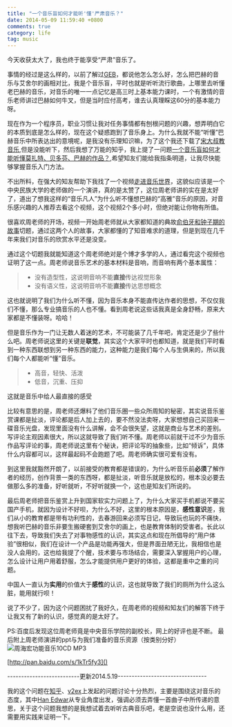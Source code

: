```yaml
---
title: "一个音乐盲如何才能听'懂'严肃音乐？"
date: 2014-05-09 11:59:40 +0800
comments: true
category: life
tag: music
---
```


今天收获太大了，我也终于能享受“严肃”音乐了。
<!--more-->
事情的经过是这么样的，以前了解过[GEB][]，都说他怎么怎么好，怎么把巴赫的音乐与艾舍尔的画相对比，我是个音乐盲，平时也就是听听流行歌曲，上哪里去听懂老巴赫的音乐，对音乐的唯一一点记忆是高三时上基本能力课时，一个有激情的音乐老师讲过巴赫如何牛叉，但是当时应付高考，谁去认真理睬这60分的基本能力呀。

现在作为一个程序员，职业习惯让我对任务事情都有刨根问题的兴趣，想弄明白它的本质到底是怎么样的，现在这个疑惑跑到了音乐身上。为什么我就不能“听懂”巴赫音乐中所表达出的意境呢，是我没有乐理知识嘛，为了这个我还下载了[宋大叔教音乐][songdashu],但是没能听下，然后我想了万能的知乎，我上提了一问题[一个音乐盲如何才能听懂莫扎特、贝多芬、巴赫的作品？][zhihu],希望知友们能给我指条明道，让我尽快能够掌握音乐入门方法。

不出所料，在强大的知友帮助下我找了一个视频[走进音乐世界][goto-music]，这貌似应该是一个中央民族大学的老师做的一个演讲，真的是太赞了，这位周老师讲的实在是太好了，道出了想我这样的“音乐凡人”为什么听不懂想巴赫的“高雅”音乐的原因，对音乐感兴趣的人推荐去看这个视频，这个视频2个多小时，但绝对能让你物有所值。

很喜欢周老师的开场，视频一开始周老师就从大家都知道的典故[俞伯牙和钟子期的故事][gaoshanliushui]切题，通过这两个人的故事，大家都懂的了知音难求的道理，但是到现在几千年来我们对音乐的欣赏水平还是没变。 

通过这个切题我就能知道这个周老师绝对是个博才多学的人，通过看完这个视频也证明了这一点。周老师说音乐艺术的基本材料是音响，而音响有两个基本属性：

>- 没有造型性，这说明音响不能**直接**传达视觉形象
>- 没有语义性，这说明音响不能**直接**传达思想概念

 这也就说明了我们为什么听不懂，因为音乐本身不能直传达作者的思想，不仅仅我们不懂，那么专业搞音乐的人也不懂。看到周老说这些话我真是全身舒畅，原来大家都是不懂装呀。哈哈！

但是音乐作为一门让无数人着迷的艺术，不可能装了几千年吧，肯定还是少了些什么吧。周老师说这里的关键是**联觉**，其实这个大家平时也都知道，就是我们平时看到一种东西联想到另一种东西的能力，这种能力是我们每个人与生俱来的，所以我们每个人都能听“懂”音乐。

>- 高音，轻快、活泼
>- 低音，沉重、压抑

这就是音乐中给人最直接的感受

比较有意思的是，周老师还爆料了他们音乐圈一些众所周知的秘密，其实说音乐鉴赏课都是扯淡，评论都是后人加上去的，要不然没法卖呀，大家想想自己买回来一碟音乐光盘，发现里面没有什么讲解，会不会很失望，这就是商业与艺术的差别。写评论主观因素很大，所以这就导致了我们听不懂。周老师以前就干过不少为音乐作品写评论的事，周老师说这里有个秘诀，把评论写的抽象些，比如“倾诉”，具体什么内容都可以，这样最起码不会跑题了吧。周老师确实很可爱有没有。

到这里我就豁然开朗了，以前接受的教育都是错误的，为什么听音乐前**必须**了解作者的经历，创作背景一类的东西呀，都是扯淡，听音乐就是放松的，根本没必要去做那么多的准备，好听就听，不好听就换一个，这也是知友们所说的。

最后周老师把音乐鉴赏上升到国家软实力问题上了，为什么大家买手机都说不要买国产手机，就因为设计不好呗，为什么不好，这里的根本原因是，**感性意识**差，我们从小的教育都是带有功利性的，去春游回来必须写日记，导致玩也玩的不痛快，想我听巴赫的音乐非要生搬硬套到艾舍尔的画上，也是教育体制的受害者。长此以往下去，导致我们失去了对事物感性的认识，其实这点和现在所倡导的“用户体验”很相似，我们在设计一个产品是功能再强大，但是界面丑陋无比，我相信也是没人会用的，这也给我提了个醒，技术要与市场结合，需要深入掌握用户的心理，怎么设计让用户用着舒服，怎么才能提供用户更好的体验，这都是重中之重的问题。

中国人一直认为**实用**的价值大于**感性**的认识，这也就导致了我们的厕所为什么这么脏，能用就行呗！

说了不少了，因为这个问题困扰了我好久，在周老师的视频和知友们的解答下终于让我又有了新的认识，感觉真的是太好了。

PS:百度后发现这位周老师竟是中央音乐学院的副校长，网上的好评也是不断。
最后附上周老师演讲的ppt与为我们准备的音乐资源（按类别分好）
<img src="http://img03.taobaocdn.com/imgextra/i3/581166664/TB2m4K_apXXXXX5XXXXXXXXXXXX_!!581166664.png" alt="周海宏功能音乐10CD MP3"/>

[http://pan.baidu.com/s/1kTr5fy3]()


--------------------------更新2014.5.19--------------------------------

我的这个问题在[知乎][zhihu]、[v2ex](http://v2ex.com/t/111959)上发起的问题讨论十分热烈，主要是围绕这对音乐的态度，其中[Han Edwar][han-edwar]从专业角度出发，强调必须去弄懂一首曲子中所传递的意思，关于这个问题我想的是我想试着去听听古典音乐吧，老是空说也没什么用，还需要用实践来证明一下。



[GEB]: http://book.douban.com/subject/1291204/
[songdashu]: http://www.56.com/w43/album-aid-8156170.html
[zhihu]: http://www.zhihu.com/question/23698905
[goto-music]: http://www.tudou.com/programs/view/6ULRRxqmBFM/
[gaoshanliushui]: http://baike.baidu.com/view/42504.htm?fr=aladdin#2
[han-edwar]: http://www.zhihu.com/people/han-edward
